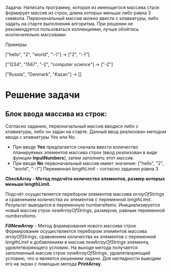 Задача: Написать программу, которая из имеющегося массива строк формирует массив из строк, длина которых меньше либо равна 3 символа. Первоначальный массив можно ввести с клавиатуры, либо задать на старте выполнения алгоритма. При решении не рекомендуется пользоваться коллекциями, лучше обойтись исключительно массивами.

Примеры:

["hello", "2", "world", ":-)"] -> ["2", ":-)"]

["1234", "1567", "-2", "computer science"] -> ["-2"]

["Russia", "Denmark", "Kazan"] -> []


# Решение задачи
## Блок ввода массива из строк:
Согласно заданию, первоначальный массив вводися либо с клавиатуры, либо он задан на старте. Данный ввод реализован методом ввода с клавиатуры Yes или No.

* При вводе **Yes** предлагается сначала ввести количество планируемых элементов массива строк (ввод реализован в виде функции **InputNumbers**), затем заполнить этот массив.
* При вводе **No** первоначальный массив имеет значение: ["hello", "2", "world", ":-)"]
Переменная *lengthLimit* - согласно заданию равна 3

**CheckArray - Метод подсчёта количества элементов, размер которых меньше lengthLimit.**

Подсчёт осуществляется перебором элементов массива *arrayOfStrings* и сравнением количества их элементов с переменной *lengthLimit*.
Результат выводится в переменную numbersItems.
Инициализируется новый массив строк *newArrayOfStrings*, размером, равным переменной *numbersItems*.

_**FillNewArray**_ - Метод формирования нового массива строк
Формирование осуществляется перебором элементов массива *arrayOfStrings*, сравнением количества их элементов с переменной *lengthLimit* и добавлением в массив *newArrayOfStrings* элемента, удовлетворяющего условию.
На выходе метода получается заполненный массив строк *newArrayOfStrings*, удовлетворяющий условию, что и является решением задачи.
Для наглядности выводим его на экран с помощью метода **PrintArray**.